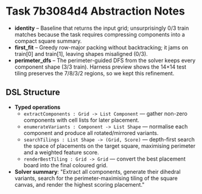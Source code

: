 # Task 7b3084d4 Abstraction Notes

- **identity** – Baseline that returns the input grid; unsurprisingly 0/3 train matches because the task requires compressing components into a compact square summary.
- **first_fit** – Greedy row-major packing without backtracking; it jams on train[0] and train[1], leaving shapes misaligned (0/3).
- **perimeter_dfs** – The perimeter-guided DFS from the solver keeps every component shape (3/3 train). Harness preview shows the 14×14 test tiling preserves the 7/8/3/2 regions, so we kept this refinement.

## DSL Structure
- **Typed operations**
  - `extractComponents : Grid -> List Component` — gather non-zero components with cell lists for later placement.
  - `enumerateVariants : Component -> List Shape` — normalise each component and produce all rotated/mirrored variants.
  - `searchTilings : List Shape -> (Grid, Score)` — depth-first search the space of placements on the target square, maximising perimeter and a weighted feature score.
  - `renderBestTiling : Grid -> Grid` — convert the best placement board into the final coloured grid.
- **Solver summary**: "Extract all components, generate their dihedral variants, search for the perimeter-maximising tiling of the square canvas, and render the highest scoring placement."
